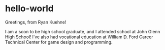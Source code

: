# hello-world

Greetings, from Ryan Kuehne!

I am a soon to be high school graduate, and I attended school at John Glenn High School!
I've also had vocational education at William D. Ford Career Technical Center for game design and programming.


